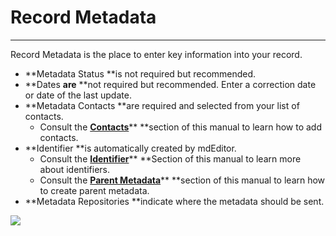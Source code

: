 # Record Metadata

---

Record Metadata is the place to enter key information into your record.

* **Metadata Status **is not required but recommended.
* **Dates **are** **not required but recommended. Enter a correction date or date of the last update.
* **Metadata Contacts **are required and selected from your list of contacts. 
  * Consult the [**Contacts**](/contacts.md)** **section of this manual to learn how to add contacts.
* **Identifier **is automatically created by mdEditor.
  * Consult the [**Identifier**](/record/edit/metadata/parent-metadata/identifier.md)** **Section of this manual to learn more about identifiers. 
  * Consult the [**Parent Metadata**](/record/edit/metadata/parent-metadata.md)** **section of this manual to learn how to create parent metadata.
* **Metadata Repositories **indicate where the metadata should be sent.

![](https://lh4.googleusercontent.com/XTvn3Mx0NGA1JJEsDNtwMp9TY9_ACP6Wa5nzcwm6dCqGNPptj0gJogS9VgV8tJNHNGNJWzGKIOdqNmlW9swTOCS3V7FJLiKaL0s1_Olc0U0jtOx4X6n8DFbprkpJ11nctWP5osas)

